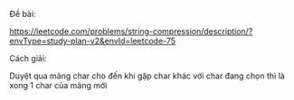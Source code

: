 Đề bài:

https://leetcode.com/problems/string-compression/description/?envType=study-plan-v2&envId=leetcode-75

Cách giải:

Duyệt qua mảng char cho đến khi gặp char khác với char đang chọn thì là xong 1 char của mảng mới